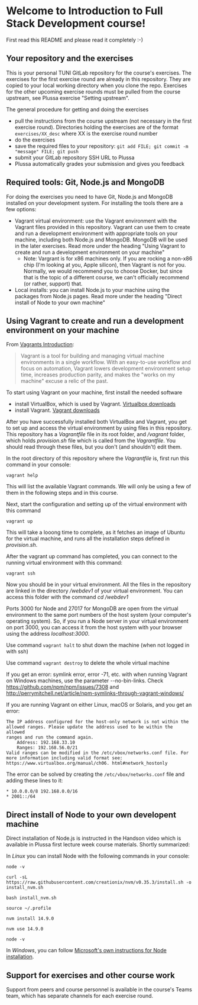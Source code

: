 # Welcome to Introduction to Full Stack Development course!

First read this README and please read it completely :-)

## Your repository and the exercises
This is your personal TUNI GitLab repository for the course's exercises. The exercises for the first exercise round are already in this repository. They are copied to your local working directory when you clone the repo. Exercises for the other upcoming exercise rounds must be pulled from the course upstream, see Plussa exercise "Setting upstream".

The general procedure for getting and doing the exercises
- pull the instructions from the course upstream (not necessary in the first exercise round). Directories holding the exercises are of the format `exercises/XX_desc` where XX is the exercise round number
- do the exercises
- save the required files to your repository: `git add FILE; git commit -m "message" FILE; git push`
- submit your GitLab repository SSH URL to Plussa
- Plussa automatically grades your submission and gives you feedback

## Required tools: Git, Node.js and MongoDB
For doing the exercises you need to have Git, Node.js and MongoDB installed on your development system. For installing the tools there are a few options:
- Vagrant virtual environment: use the Vagrant environment with the Vagrant files provided in this repository. Vagrant can use them to create and run a development environment with appropriate tools on your machine, including both Node.js and MongoDB. MongoDB will be used in the later exercises. Read more under the heading "Using Vagrant to create and run a development environment on your machine"
    - Note: Vargrant is for x86 machines only. If you are rocking a non-x86 chip (I'm looking at you, Apple silicon), then Vagrant is not for you. Normally, we would recommend you to choose Docker, but since that is the topic of a different course, we can't officially recommend (or rather, support) that.
- Local installs: you can install Node.js to your machine using the packages from Node.js pages. Read more under the heading "Direct install of Node to your own machine"

## Using Vagrant to create and run a development environment on your machine
From [Vagrants Introduction](https://www.vagrantup.com/intro):
>Vagrant is a tool for building and managing virtual machine environments in a single workflow. With an easy-to-use workflow and focus on automation, Vagrant lowers development environment setup time, increases production parity, and makes the "works on my machine" excuse a relic of the past.

To start using Vagrant on your machine, first install the needed software

- install VirtualBox, which is used by Vagrant. [Virtualbox downloads](https://www.virtualbox.org/wiki/Downloads)
- install Vagrant. [Vagrant downloads](https://www.vagrantup.com/downloads)

After you have successfully installed both VirtualBox and Vagrant, you get to set up and access the virtual environment by using files in this repository. This repository has a _Vagrantfile_ file in its root folder, and _/vagrant_ folder, which holds _provision.sh_ file which is called from the _Vagrantfile_. You should read through these files, but you don't (and shouldn't) edit them.

In the root directory of this repository where the _Vagrantfile_ is, first run this command in your console:

`vagrant help`

This will list the available Vagrant commands. We will only be using a few of them in the following steps and in this course.

Next, start the configuration and setting up of the virtual environment with this command

`vagrant up`

This will take a looong time to complete, as it fetches an image of Ubuntu for the virtual machine, and runs all the installation steps defined in _provision.sh_.

After the vagrant up command has completed, you can connect to the running virtual environment with this command:

`vagrant ssh`

Now you should be in your virtual environment. All the files in the repository are linked in the directory _/webdev1_ of your virtual environment. You can access this folder with the command 
    _cd /webdev1_

Ports 3000 for Node and 27017 for MongoDB are open from the virtual environment to the same port numbers of the host system (your computer's operating system). So, if you run a Node server in your virtual environment on port 3000, you can access it from the host system with your browser using the address _localhost:3000_.

Use command `vagrant halt` to shut down the machine (when not logged in with ssh)

Use command `vagrant destroy` to delete the whole virtual machine   

If you get an error: symlink error, error -71, etc. with when running Vagrant on Windows machines, use the parameter --no-bin-links.
Check https://github.com/npm/npm/issues/7308 and http://perrymitchell.net/article/npm-symlinks-through-vagrant-windows/

If you are running Vagrant on either Linux, macOS or Solaris, and you get an error:

    The IP address configured for the host-only network is not within the
    allowed ranges. Please update the address used to be within the allowed
    ranges and run the command again.
        Address: 192.168.33.10
        Ranges: 192.168.56.0/21
    Valid ranges can be modified in the /etc/vbox/networks.conf file. For
    more information including valid format see: 
    https://www.virtualbox.org/manual/ch06. html#network_hostonly

The error can be solved by creating the `/etc/vbox/networks.conf` file and adding these lines to it:

    * 10.0.0.0/8 192.168.0.0/16
    * 2001::/64


## Direct install of Node to your own developent machine
Direct installation of Node.js is instructed in the Handson video which is available in Plussa first lecture week course materials. Shortly summarized:

In *Linux* you can install Node with the following commands in your console:

`node -v`

`curl -sL https://raw.githubusercontent.com/creationix/nvm/v0.35.3/install.sh -o install_nvm.sh`

`bash install_nvm.sh`

`source ~/.profile`

`nvm install 14.9.0`

`nvm use 14.9.0`

`node -v`

In *Windows*, you can follow [Microsoft's own instructions for Node installation](https://docs.microsoft.com/en-us/windows/nodejs/setup-on-windows).


## Support for exercises and other course work
Support from peers and course personnel is available in the course's Teams team, which has separate channels for each exercise round.